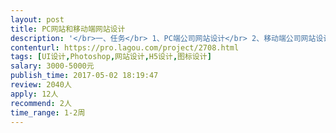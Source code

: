 ```yaml
---                
layout: post       
title: PC网站和移动端网站设计           
description: '</br>一、任务</br> 1、PC端公司网站设计</br> 2、移动端公司网站设计</br>其他说明：</br> 1、30个页面左右</br> 2、需要有完整的体验路径设计</br> 3、对页面布局、配色、字体和交互设计进行良好视觉效果和用户体验设计</br> 4、符合用户最佳体验</br></br>二、提供完整的需求内容，专家负责原型与设计</br>三、要求申请人拥有网站体验路径设计经验和产品网站设计经验</br>'     
contenturl: https://pro.lagou.com/project/2708.html      
tags: [UI设计,Photoshop,网站设计,H5设计,图标设计]            
salary: 3000-5000元          
publish_time: 2017-05-02 18:19:47         
review: 2040人                   
apply: 12人                   
recommend: 2人                   
time_range: 1-2周              
---                 
```

